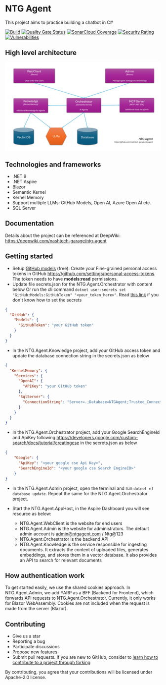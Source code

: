 # NTG Agent
This project aims to practice building a chatbot in C#

[![Build](https://github.com/nashtech-garage/ntg-agent/actions/workflows/ntg-agent-ci.yml/badge.svg)](https://github.com/nashtech-garage/ntg-agent/actions/workflows/ntg-agent-ci.yml)
[![Quality Gate Status](https://sonarcloud.io/api/project_badges/measure?project=nashtech-garage_ntg-agent&metric=alert_status)](https://sonarcloud.io/summary/new_code?id=nashtech-garage_ntg-agent)
[![SonarCloud Coverage](https://sonarcloud.io/api/project_badges/measure?project=nashtech-garage_ntg-agent&metric=coverage)](https://sonarcloud.io/summary/new_code?id=nashtech-garage_ntg-agent)
[![Security Rating](https://sonarcloud.io/api/project_badges/measure?project=nashtech-garage_ntg-agent&metric=security_rating)](https://sonarcloud.io/summary/new_code?id=nashtech-garage_ntg-agent)
[![Vulnerabilities](https://sonarcloud.io/api/project_badges/measure?project=nashtech-garage_ntg-agent&metric=vulnerabilities)](https://sonarcloud.io/summary/new_code?id=nashtech-garage_ntg-agent)


## High level architecture

![NTG Agent - High level architecture](ntg-agent-components.png)

## Technologies and frameworks
- .NET 9
- .NET Aspire
- Blazor
- Semantic Kernel
- Kernel Memory
- Support multiple LLMs: GitHub Models, Open AI, Azure Open AI etc.
- SQL Server

## Documentation
Details about the project can be referenced at DeepWiki: https://deepwiki.com/nashtech-garage/ntg-agent

## Getting started

- Setup [GitHub models](https://docs.github.com/en/github-models/use-github-models/prototyping-with-ai-models) (free): Create your Fine-grained personal access tokens in GitHub https://github.com/settings/personal-access-tokens. The token needs to have **models:read** permissions.
- Update file secrets.json for the NTG.Agent.Orchestrator with content below Or run the cli command `dotnet user-secrets set "GitHub:Models:GitHubToken" "<your_token_here>"`. Read [this link](https://learn.microsoft.com/en-us/aspnet/core/security/app-secrets) if you don't know how to set the secrets

```json
{
  "GitHub": {
    "Models": {
      "GitHubToken": "your GitHub token"
    }
  }
}
```

- In the NTG.Agent.Knowledge project, add your GitHub access token and update the database connection string in the secrets.json as below

```json
{
  "KernelMemory": {
    "Services": {
      "OpenAI": {
        "APIKey": "your GitHub token"
      },
      "SqlServer": {
        "ConnectionString": "Server=.;Database=NTGAgent;Trusted_Connection=True;TrustServerCertificate=true;MultipleActiveResultSets=true"
      }
    }
  }
}
```

- In the NTG.Agent.Orchestrator project, add your Google SearchEngineId and ApiKey
following https://developers.google.com/custom-search/docs/tutorial/creatingcse in the secrets.json as below

```json
{
    "Google": {
      "ApiKey": "<your google cse Api Key>",
      "SearchEngineId": "<your google cse Search EngineID>"
    }
}
```

- In the NTG.Agent.Admin project, open the terminal and run `dotnet ef database update`. Repeat the same for the NTG.Agent.Orchestrator project.

- Start the NTG.Agent.AppHost, in the Aspire Dashboard you will see resource as below:
  - NTG.Agent.WebClient is the website for end users
  - NTG.Agent.Admin is the website for administrators. The default admin account is admin@ntgagent.com / Ntg@123
  - NTG.Agent.Orchestrator is the backend API
  - NTG.Agent.Knowledge is the service responsible for ingesting documents. It extracts the content of uploaded files, generates embeddings, and stores them in a vector database. It also provides an API to search for relevant documents

## How authentication work

To get started easily, we use the shared cookies approach. In NTG.Agent.Admin, we add YARP as a BFF (Backend for Frontend), which forwards API requests to NTG.Agent.Orchestrator.
Currently, it only works for Blazor WebAssembly. Cookies are not included when the request is made from the server (Blazor).

## Contributing

- Give us a star
- Reporting a bug
- Participate discussions
- Propose new features
- Submit pull requests. If you are new to GitHub, consider to [learn how to contribute to a project through forking](https://docs.github.com/en/get-started/quickstart/contributing-to-projects)

By contributing, you agree that your contributions will be licensed under Apache-2.0 license. 


